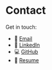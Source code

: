 <!-- 
id: contact
style: "display: none;"
-->

# Contact

Get in touch:

- 📧 [Email](mailto:rafaelgmbusiness@gmail.com)
- 💼 [LinkedIn](https://www.linkedin.com/in/raynou/)
- 💻 [GitHub](https://github.com/Raynou)
- 📄 [Resume](pending)